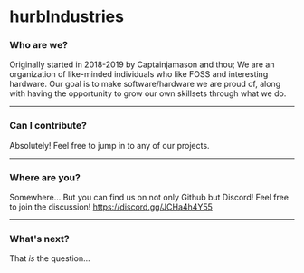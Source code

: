 # hurbIndustries

### Who are we?
Originally started in 2018-2019 by Captainjamason and thou; We are an organization of like-minded individuals who like FOSS and interesting hardware.
Our goal is to make software/hardware we are proud of, along with having the opportunity to grow our own skillsets through what we do.

---
### Can I contribute?
Absolutely! Feel free to jump in to any of our projects.

---
### Where are you?
Somewhere... But you can find us on not only Github but Discord!
Feel free to join the discussion!
https://discord.gg/JCHa4h4Y55


---
### What's next?
That *is* the question...
